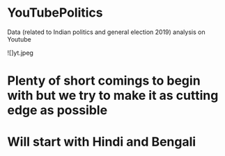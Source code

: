 
# YouTubePolitics
Data (related to Indian politics and general election 2019) analysis on Youtube 

![]yt.jpeg

# Plenty of short comings to begin with but we try to make it as cutting edge as possible
# Will start with Hindi and Bengali
